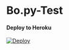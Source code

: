 # Bo.py-Test

#### Deploy to Heroku
[![Deploy](https://www.herokucdn.com/deploy/button.svg)](https://heroku.com/deploy?template=https://github.com/TaprisSugarbell/Bo.py-Test)
